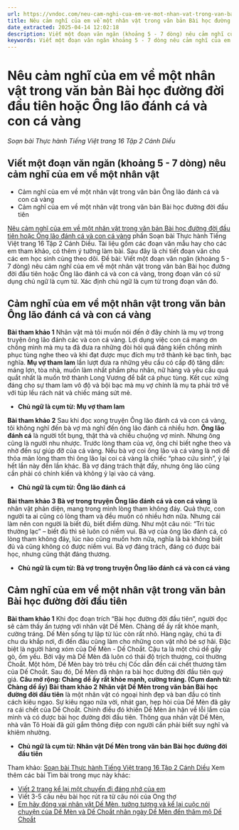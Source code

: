 ```yaml
---
url: https://vndoc.com/neu-cam-nghi-cua-em-ve-mot-nhan-vat-trong-van-ban-bai-hoc-duong-doi-dau-tien-hoac-ong-lao-danh-ca-va-con-ca-vang-251634
title: Nêu cảm nghĩ của em về một nhân vật trong văn bản Bài học đường đời đầu tiên hoặc Ông lão đánh cá và con cá vàng - Soạn bài Thực hành Tiếng Việt trang 16 Tập 2 Cánh Diều - VnDoc.com
date_extracted: 2025-04-14 12:02:18
description: Viết một đoạn văn ngăn (khoảng 5 - 7 dòng) nêu cảm nghĩ của em về một nhân vật trong văn bản Bài học đường đời đầu tiên hoặc Ông lão đánh cá và con cá vàng Soạn Văn Ngữ văn 6 Cánh Diều tập 2.
keywords: Viết một đoạn văn ngăn khoảng 5 - 7 dòng nêu cảm nghĩ của em về một nhân vật,nêu cảm nghĩ của em về một nhân vật trong văn bản Bài học đường đời đầu tiên,nêu cảm nghĩ của em về một nhân vật trong văn bản ông lão đánh cá và con cá vàng,soạn bài lớp 6,Thực hành tiếng việt trang 16 Cánh Diều,soạn văn Thực hành tiếng việt trang 16 tập 2 Cánh Diều,viết đoạn văn ngắn nêu cảm nhân của em về một nhân vật trong truyện ông lão đánh cá và con cá vàng
---
```


# Nêu cảm nghĩ của em về một nhân vật trong văn bản Bài học đường đời đầu tiên hoặc Ông lão đánh cá và con cá vàng
 _Soạn bài Thực hành Tiếng Việt trang 16 Tập 2 Cánh Diều_
## **Viết một đoạn văn ngăn \(khoảng 5 - 7 dòng\) nêu cảm nghĩ của em về một nhân vật**
  * Cảm nghĩ của em về một nhân vật trong văn bản Ông lão đánh cá và con cá vàng
  * Cảm nghĩ của em về một nhân vật trong văn bản Bài học đường đời đầu tiên

[Nêu cảm nghĩ của em về một nhân vật trong văn bản Bài học đường đời đầu tiên hoặc Ông lão đánh cá và con cá vàng](<https://vndoc.com/neu-cam-nghi-cua-em-ve-mot-nhan-vat-trong-van-ban-bai-hoc-duong-doi-dau-tien-hoac-ong-lao-danh-ca-va-con-ca-vang-251634>) phần Soạn bài Thực hành Tiếng Việt trang 16 Tập 2 Cánh Diều. Tài liệu gồm các đoạn văn mẫu hay cho các em tham khảo, có thêm ý tưởng làm bài. Sau đây là chi tiết đoạn văn cho các em học sinh cùng theo dõi.
Đề bài: Viết một đoạn văn ngăn \(khoảng 5 - 7 dòng\) nêu cảm nghĩ của em về một nhân vật trong văn bản Bài học đường đời đầu tiên hoặc Ông lão đánh cá và con cá vàng, trong đoạn văn có sử dụng chủ ngữ là cụm từ. Xác định chủ ngữ là cụm từ trong đoạn văn đó.
## **Cảm nghĩ của em về một nhân vật trong văn bản Ông lão đánh cá và con cá vàng**
**Bài tham khảo 1**
Nhân vật mà tôi muốn nói đến ở đây chính là mụ vợ trong truyện ông lão đánh các và con cá vàng. Lợi dụng việc con cá mang ơn chồng mình mà mụ ta đã đưa ra những đòi hỏi quá đáng kiến chồng mình phục tùng nghe theo và khi đạt được mục đích mụ trở thành kẻ bạc tình, bạc nghĩa. **Mụ vợ tham lam** lần lượt đưa ra những yêu cầu có cấp độ tăng dần: máng lợn, tòa nhà, muốn làm nhất phẩm phu nhân, nữ hàng và yêu cầu quá quắt nhất là muốn trở thành Long Vương để bắt cá phục tùng. Kết cục xứng đáng cho sự tham lam vô độ và bội bạc mà mụ vợ chính là mụ ta phải trở về với túp lều rách nát và chiếc máng sứt mẻ.
  * **Chủ ngữ là cụm từ: Mụ vợ tham lam**

**Bài tham khảo 2**
Sau khi đọc xong truyện Ông lão đánh cá và con cá vàng, tôi không nghĩ đến bà vợ mà nghĩ đến ông lão đánh cá nhiều hơn. **Ông lão** **đánh cá** là người tốt bụng, thật thà và chiều chuộng vợ mình. Nhưng ông cũng là người nhu nhược. Trước lòng tham của vợ, ông chỉ biết nghe theo và nhờ đến sự giúp đỡ của cá vàng. Nếu bà vợ coi ông lão và cá vàng là nơi để thỏa mãn lòng tham thì ông lão lại coi cá vàng là chiếc “phao cứu sinh”, ỷ lại hết lần này đến lần khác. Bà vợ đáng trách thật đấy, nhưng ông lão cũng cần phải có chính kiến và không ỷ lại vào cá vàng.
  * **Chủ ngữ là cụm từ: Ông lão đánh cá**

**Bài tham khảo 3**
**Bà vợ trong truyện Ông lão đánh cá và con cá vàng** là nhân vật phản diện, mang trong mình lòng tham không đáy. Quả thực, con người ta ai cũng có lòng tham và đều muốn có nhiều hơn nữa. Nhưng cái làm nên con người là biết đủ, biết điểm dừng. Như một câu nói: “Tri túc thường lạc” – biết đủ thì sẽ luôn có niềm vui. Bà vợ của ông lão đánh cá, có lòng tham không đáy, lúc nào cũng muốn hơn nữa, nghĩa là bà không biết đủ và cũng không có được niềm vui. Bà vợ đáng trách, đáng có được bài học, nhưng cũng thật đáng thương.
  * **Chủ ngữ là cụm từ: Bà vợ trong truyện Ông lão đánh cá và con cá vàng**

## **Cảm nghĩ của em về một nhân vật trong văn bản Bài học đường đời đầu tiên**
**Bài tham khảo 1**
Khi đọc đoạn trích “Bài học đường đời đầu tiên”, người đọc sẽ cảm thấy ấn tượng với nhân vật Dế Mèn. Chàng dế ấy rất khỏe mạnh, cường tráng. Dế Mèn sống tự lập từ lúc còn rất nhỏ. Hàng ngày, chú ta đi chu du khắp nơi, đi đến đâu cũng làm cho những con vật nhỏ bé sợ hãi. Đặc biệt là người hàng xóm của Dế Mèn - Dế Choắt. Cậu ta là một chú dế gầy gò, ốm yếu. Bởi vậy mà Dế Mèn đã luôn có thái độ trịch thượng, coi thường Choắt. Một hôm, Dế Mèn bày trò trêu chị Cốc dẫn đến cái chết thương tâm của Dế Choắt. Sau đó, Dế Mèn đã nhận ra bài học đường đời đầu tiên quý giá.
**Câu mở rộng: Chàng dế ấy rất khỏe mạnh, cường tráng. \(Cụm danh từ: Chàng dế ấy\)**
**Bài tham khảo 2**
**Nhân vật Dế Mèn trong văn bản Bài học đường đời đầu tiên** là một nhân vật có ngoại hình đẹp và ban đầu có tính cách kiêu ngạo. Sự kiêu ngạo nửa vời, nhát gan, hẹp hòi của Dế Mèn đã gây ra cái chết của Dế Choắt. Chính điều đó khiến Dế Mèn ân hận về lỗi lầm của mình và có được bài học đường đời đầu tiên. Thông qua nhân vật Dế Mèn, nhà văn Tô Hoài đã gửi gắm thông điệp con người cần phải biết suy nghĩ và khiêm nhường.
  * **Chủ ngữ là cụm từ: Nhân vật Dế Mèn trong văn bản Bài học đường đời đầu tiên**

Tham khảo: [Soạn bài Thực hành Tiếng Việt trang 16 Tập 2 Cánh Diều](<https://vndoc.com/soan-bai-thuc-hanh-tieng-viet-trang-16-tap-2-249214>)
Xem thêm các bài Tìm bài trong mục này khác:
  * [Viết 2 trang kể lại một chuyến đi đáng nhớ của em](</viet-bai-van-ke-lai-mot-chuyen-di-dang-nho-cua-em-251628>)
  * Viết 3-5 câu nêu bài học rút ra từ câu nói của Ong thợ
  * [Em hãy đóng vai nhân vật Dế Mèn, tưởng tượng và kể lại cuộc nói chuyện của Dế Mèn và Dế Choắt nhân ngày Dế Mèn đến thăm mộ Dế Choắt](</em-hay-dong-vai-nhan-vat-de-men-tuong-tuong-va-ke-lai-cuoc-noi-chuyen-cua-de-men-va-de-choat-nhan-ngay-de-men-tham-mo-de-choat-169009>)

